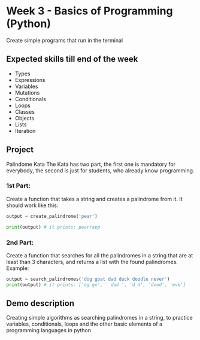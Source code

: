 # Week 3 - Basics of Programming (Python)
Create simple programs that run in the terminal

## Expected skills till end of the week
 - Types
 - Expressions
 - Variables
 - Mutations
 - Conditionals
 - Loops
 - Classes
 - Objects
 - Lists
 - Iteration

## Project
Palindome Kata
The Kata has two part, the first one is mandatory for everybody, the second
is just for students, who already know programming.

### 1st Part:
Create a function that takes a string and creates a palindrome from it.
It should work like this:
```python
output = create_palindrome('pear')

print(output) # it prints: pearraep
```
### 2nd Part:
Create a function that searches for all the palindromes in a string that are
at least than 3 characters, and returns a list with the found palindromes.
Example:
```python
output = search_palindromes('dog goat dad duck doodle never')
print(output) # it prints: ['og go', ' dad ', 'd d', 'dood', 'eve']
```


## Demo description
Creating simple algorithms as searching palindromes in a string, to practice variables, conditionals, loops and the other basic elements of a programming languages in python
